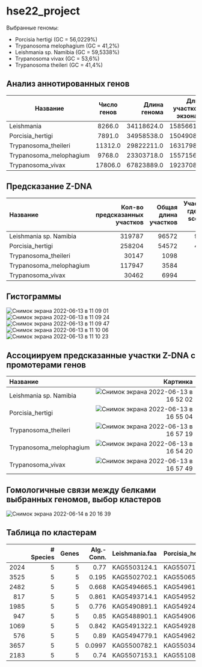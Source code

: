 # hse22_project
Выбранные геномы:
- Porcisia hertigi (GC = 56,0229%)
- Trypanosoma melophagium (GC = 41,2%)
- Leishmania sp. Namibia (GC = 59,5338%)
- Trypanosoma vivax (GC = 53,6%)
- Trypanosoma theileri (GC = 41,4%)
## Анализ аннотированных генов
Название |Число генов	| Длина генома	| Длина участков с экзонами	| Процент покрытия |
| ------------- | :-------------: |------------:| -----------:|-----------:|
Leishmania|	8266.0	|34118624.0	|15856612.0|	46.0
Porcisia_hertigi|	7891.0|	34958538.0|	15049088.0	|43.0
Trypanosoma_theileri|	11312.0|	29822211.0|	16317987.0	|55.0
Trypanosoma_melophagium|	9768.0|	23303718.0|	15571565.0	|67.0
Trypanosoma_vivax	|17806.0|	67823889.0|	19237085.0	|28.0

## Предсказание Z-DNA
|   Название              |   Кол-во предсказанных участков |   Общая длина участков |   Участки, где zh-score > 500 |
|:------------------------|--------------------------------:|-----------------------:|------------------------------:|
| Leishmania sp. Namibia  |                          319787 |                  96572 |                          9044 |
| Porcisia_hertigi        |                          258204 |                  54572 |                          4946 |
| Trypanosoma_theileri    |                           30147 |                   1098 |                            97 |
| Trypanosoma_melophagium |                          117947 |                   3584 |                           340 |
| Trypanosoma_vivax       |                           30462 |                   6994 |                           687 |

## Гистограммы

![Снимок экрана 2022-06-13 в 11 09 01](https://user-images.githubusercontent.com/32986053/173308837-a75e888e-fe7d-4c09-97a8-9dc9b5b84eef.png)
![Снимок экрана 2022-06-13 в 11 09 24](https://user-images.githubusercontent.com/32986053/173308907-9206a122-a8ba-4e8a-9561-802c3a47c1f1.png)
![Снимок экрана 2022-06-13 в 11 09 47](https://user-images.githubusercontent.com/32986053/173308963-d686c252-7c19-481b-b6e2-78a1e57bd094.png)
![Снимок экрана 2022-06-13 в 11 10 06](https://user-images.githubusercontent.com/32986053/173309031-3e680143-7665-4f99-82b3-236dece395b6.png)
![Снимок экрана 2022-06-13 в 11 10 23](https://user-images.githubusercontent.com/32986053/173309085-af44969b-939f-43ee-a659-ee422a34d3b3.png)

## Ассоциируем предсказанные участки Z-DNA с промотерами генов
|  Название               |       Картинка                  |
|:------------------------|--------------------------------:|
|Leishmania sp. Namibia | ![Снимок экрана 2022-06-13 в 16 52 02](https://user-images.githubusercontent.com/32986053/173368951-1406ee9a-9071-4c3c-a3d9-e49086c35697.png)|
|Porcisia_hertigi|![Снимок экрана 2022-06-13 в 16 55 04](https://user-images.githubusercontent.com/32986053/173369607-2926523a-186b-4959-bda3-299dbb5a817d.png)|
|Trypanosoma_theileri|![Снимок экрана 2022-06-13 в 16 57 19](https://user-images.githubusercontent.com/32986053/173370046-120bfad2-1126-461b-aa54-95242e114aae.png)|
|Trypanosoma_melophagium|![Снимок экрана 2022-06-13 в 16 54 20](https://user-images.githubusercontent.com/32986053/173369455-95ec95aa-575b-4f0a-9155-ae67516d1082.png)|
|Trypanosoma_vivax |![Снимок экрана 2022-06-13 в 16 57 49](https://user-images.githubusercontent.com/32986053/173370160-10588d3f-f33b-4145-977c-2968262629ff.png)

## Гомологичные связи между белками выбранных геномов, выбор кластеров
![Снимок экрана 2022-06-14 в 20 16 39](https://user-images.githubusercontent.com/32986053/173637757-04088d12-3ca3-496e-80ad-6be9a65eb601.png)
## Таблица по кластерам
|      |   # Species |   Genes |   Alg.-Conn. | Leishmania.faa   | Porcisia_hertigi.faa   | Trypanosoma_melophagium.faa   | Trypanosoma_theileri.faa   | Trypanosoma_vivax.faa   |
|-----:|------------:|--------:|-------------:|:-----------------|:-----------------------|:------------------------------|:---------------------------|:------------------------|
| 2024 |           5 |       5 |       0.77   | KAG5503124.1     | KAG5507102.1           | KAH9589123.1                  | ORC92364.1                 | KAH8610918.1            |
| 3525 |           5 |       5 |       0.195  | KAG5502702.1     | KAG5506524.1           | KAH9601285.1                  | ORC88912.1                 | KAH8612542.1            |
| 2482 |           5 |       5 |       0.668  | KAG5494665.1     | KAG5496182.1           | KAH9578681.1                  | ORC88369.1                 | KAH8603519.1            |
|  817 |           5 |       5 |       0.861  | KAG5493714.1     | KAG5495256.1           | KAH9588995.1                  | ORC87231.1                 | KAH8617371.1            |
| 1985 |           5 |       5 |       0.776  | KAG5490891.1     | KAG5492435.1           | KAH9597366.1                  | ORC84722.1                 | KAH8607800.1            |
|  947 |           5 |       5 |       0.85   | KAG5488901.1     | KAG5490630.1           | KAH9577996.1                  | ORC90411.1                 | KAH8620693.1            |
| 1069 |           5 |       5 |       0.842  | KAG5491322.1     | KAG5492838.1           | KAH9601491.1                  | ORC92044.1                 | KAH8604232.1            |
|  576 |           5 |       5 |       0.89   | KAG5494779.1     | KAG5496284.1           | KAH9578758.1                  | ORC88239.1                 | KAH8605008.1            |
| 3657 |           5 |       5 |       0.0997 | KAG5500782.1     | KAG5503477.1           | KAH9597250.1                  | ORC88762.1                 | KAH8605933.1            |
| 2183 |           5 |       5 |       0.74   | KAG5507153.1     | KAG5510891.1           | KAH9599938.1                  | ORC86514.1                 | KAH8614023.1            |

